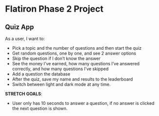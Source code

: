 # Flatiron Phase 2 Project

## Quiz App

As a user, I want to:

* Pick a topic and the number of questions and then start the quiz
* Get random questions, one by one, and see 2 answer options 
* Skip the question if I don’t know the answer
* See the money I’ve earned, how many questions I’ve answered correctly, and how many questions I've skipped
* Add a question the database
* After the quiz, save my name and results to the leaderboard
* Switch between light and dark mode at any time.

**STRETCH GOALS**:
* User only has 10 seconds to answer a question, if no answer is clicked the next question is shown.

